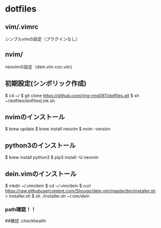 # dotfiles
## vim/.vimrc
シンプルvimの設定（プラグインなし）

## nvim/
neovimの設定（dein.vim coc.vim）

## 初期設定(シンボリック作成)
$ cd ~/
$ git clone https://github.com/ring-ring097/dotfiles.git
$ sh ~/dotfiles/dotfilesLink.sh 

## nvimのインストール 
$ brew update
$ brew install neovim
$ nvim -version

## python3のインストール
$ brew install python3
$ pip3 install -U neovim

## dein.vimのインストール
$ mkdir ~/.vim/dein
$ cd ~/.vim/dein
$ curl https://raw.githubusercontent.com/Shougo/dein.vim/master/bin/installer.sh > installer.sh
$ sh ./installer.sh ~/.vim/dein
### path確認！！

##確認
:checkhealth

